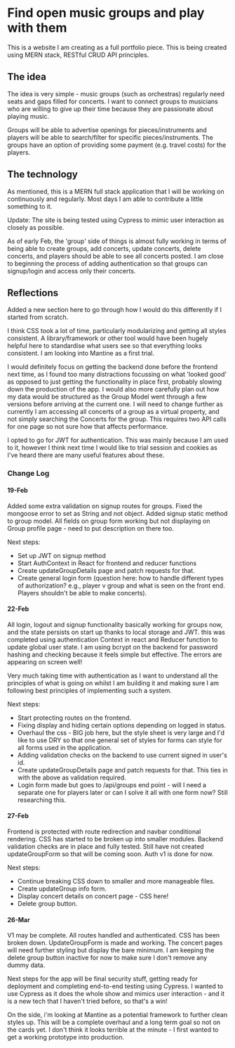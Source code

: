 # Find open music groups and play with them

This is a website I am creating as a full portfolio piece.
This is being created using MERN stack, RESTful CRUD API principles.

## The idea

The idea is very simple - music groups (such as orchestras) regularly need seats and gaps filled for concerts. I want to connect groups to musicians who are willing to give up their time because they are passionate about playing music.

Groups will be able to advertise openings for pieces/instruments and players will be able to search/filter for specific pieces/instruments. The groups have an option of providing some payment (e.g. travel costs) for the players.

## The technology

As mentioned, this is a MERN full stack application that I will be working on continuously and regularly. Most days I am able to contribute a little something to it.

Update: The site is being tested using Cypress to mimic user interaction as closely as possible.

As of early Feb, the 'group' side of things is almost fully working in terms of being able to create groups, add concerts, update concerts, delete concerts, and players should be able to see all concerts posted. I am close to beginning the process of adding authentication so that groups can signup/login and access only their concerts.

## Reflections

Added a new section here to go through how I would do this differently if I started from scratch.

I think CSS took a lot of time, particularly modularizing and getting all styles consistent. A library/framework or other tool would have been hugely helpful here to standardise what users see so that everything looks consistent. I am looking into Mantine as a first trial.

I would definitely focus on getting the backend done before the frontend next time, as I found too many distractions focussing on what 'looked good' as opposed to just getting the functionality in place first, probably slowing down the production of the app. I would also more carefully plan out how my data would be structured as the Group Model went through a few versions before arriving at the current one. I will need to change further as currently I am accessing all concerts of a group as a virtual property, and not simply searching the Concerts for the group. This requires two API calls for one page so not sure how that affects performance.

I opted to go for JWT for authentication. This was mainly because I am used to it, however I think next time I would like to trial session and cookies as I've heard there are many useful features about these.

### Change Log

#### 19-Feb

Added some extra validation on signup routes for groups. Fixed the mongoose error to set as String and not object. Added signup static method to group model. All fields on group form working but not displaying on Group profile page - need to put description on there too.

Next steps:

- Set up JWT on signup method
- Start AuthContext in React for frontend and reducer functions
- Create updateGroupDetails page and patch requests for that.
- Create general login form (question here: how to handle different types of authorization? e.g., player v group and what is seen on the front end. Players shouldn't be able to make concerts).

#### 22-Feb

All login, logout and signup functionality basically working for groups now, and the state persists on start up thanks to local storage and JWT. this was completed using authentication Context in react and Reducer function to update global user state. I am using bcrypt on the backend for password hashing and checking because it feels simple but effective. The errors are appearing on screen well!

Very much taking time with authentication as I want to understand all the principles of what is going on whilst I am building it and making sure I am following best principles of implementing such a system.

Next steps:

- Start protecting routes on the frontend.
- Fixing display and hiding certain options depending on logged in status.
- Overhaul the css - BIG job here, but the style sheet is very large and I'd like to use DRY so that one general set of styles for forms can style for all forms used in the application.
- Adding validation checks on the backend to use current signed in user's id.
- Create updateGroupDetails page and patch requests for that. This ties in with the above as validation required.
- Login form made but goes to /api/groups end point - will I need a separate one for players later or can I solve it all with one form now? Still researching this.

#### 27-Feb

Frontend is protected with route redirection and navbar conditional rendering. CSS has started to be broken up into smaller modules. Backend validation checks are in place and fully tested. Still have not created updateGroupForm so that will be coming soon. Auth v1 is done for now.

Next steps:

- Continue breaking CSS down to smaller and more manageable files.
- Create updateGroup info form.
- Display concert details on concert page - CSS here!
- Delete group button.

#### 26-Mar

V1 may be complete. All routes handled and authenticated. CSS has been broken down. UpdateGroupForm is made and working. The concert pages will need further styling but display the bare minimum. I am keeping the delete group button inactive for now to make sure I don't remove any dummy data.

Next steps for the app will be final security stuff, getting ready for deployment and completing end-to-end testing using Cypress. I wanted to use Cypress as it does the whole show and mimics user interaction - and it is a new tech that I haven't tried before, so that's a win!

On the side, i'm looking at Mantine as a potential framework to further clean styles up. This will be a complete overhaul and a long term goal so not on the cards yet. I don't think it looks terrible at the minute - I first wanted to get a working prototype into production.
